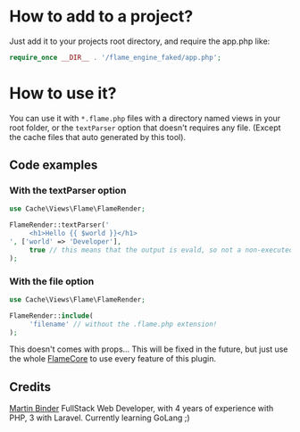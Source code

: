 # How to add to a project?

Just add it to your projects root directory, and
require the app.php like: 
```php
require_once __DIR__ . '/flame_engine_faked/app.php';
```

# How to use it?

You can use it with `*.flame.php` files with a directory named views in your root folder, or the `textParser` option that doesn't requires any file. (Except the cache files that auto generated by this tool).

## Code examples

### With the textParser option

```php
use Cache\Views\Flame\FlameRender;

FlameRender::textParser('
     <h1>Hello {{ $world }}</h1>
', ['world' => 'Developer'], 
     true // this means that the output is evald, so not a non-executed php will be returned
);
```

### With the file option

```php
use Cache\Views\Flame\FlameRender;

FlameRender::include(
     'filename' // without the .flame.php extension!
);
```
This doesn't comes with props... This will be fixed in the future,
but just use the whole [FlameCore](https://github.com/flamephpdev/flamecore)
to use every feature of this plugin.

## Credits

[Martin Binder](https://mrtn.vip) FullStack Web Developer, with 4 years of experience with PHP, 3 with Laravel.
Currently learning GoLang ;)
